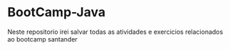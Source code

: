 # BootCamp-Java
Neste repositorio irei salvar todas as atividades e exercicios relacionados ao bootcamp santander

